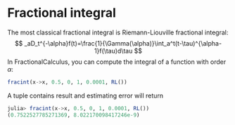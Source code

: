 # Fractional integral

The most classical fractional integral is Riemann-Liouville fractional integral:
$$
_aD_t^{-\alpha}f(t)=\frac{1}{\Gamma(\alpha)}\int_a^t(t-\tau)^{\alpha-1}f(\tau)d\tau
$$
In FractionalCalculus, you can compute the integral of a function with order $\alpha$:

```julia
fracint(x->x, 0.5, 0, 1, 0.0001, RL())
```

A tuple contains result and estimating error will return

```julia
julia> fracint(x->x, 0.5, 0, 1, 0.0001, RL())
(0.7522527785271369, 8.022170098417246e-9)
```





